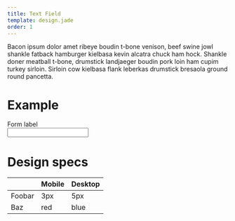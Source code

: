 ```yaml
---
title: Text Field
template: design.jade
order: 1
---
```


Bacon ipsum dolor amet ribeye boudin t-bone venison, beef swine jowl shankle fatback hamburger kielbasa kevin alcatra chuck ham hock. Shankle doner meatball t-bone, drumstick landjaeger boudin pork loin ham cupim turkey sirloin. Sirloin cow kielbasa flank leberkas drumstick bresaola ground round pancetta.

# Example

<div class="form">
  <div class="form__group">
    <label class="form__group__label">Form label</label>
    <div class="form__group__control">
      <input type="text" class="control control--input"/>
    </div>
  </div>
</div>

# Design specs

|    | <i class="icon icon--cross" ></i> Mobile | <i class="icon icon--cross" ></i> Desktop |
| -- | -- | -- |
| Foobar | 3px | 5px |
| Baz | red | blue |
